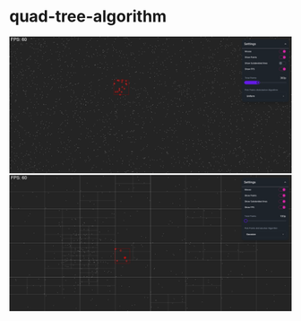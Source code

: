 # quad-tree-algorithm

![Preview 1](https://github.com/dhrubobarman/quad-tree-algorithm/blob/main/public/preview.png?raw=true)
![Preview 2](https://github.com/dhrubobarman/quad-tree-algorithm/blob/main/public/preview2.png?raw=true)
